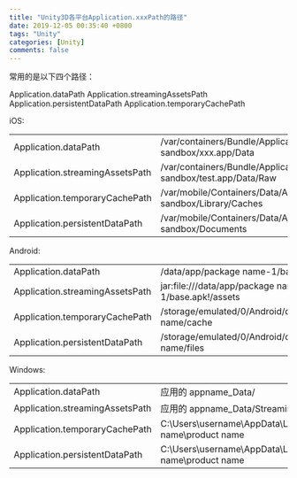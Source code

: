 ```yaml
---
title: "Unity3D各平台Application.xxxPath的路径"
date: 2019-12-05 00:35:40 +0800
tags: "Unity"
categories: [Unity]
comments: false
---
```

常用的是以下四个路径：

Application.dataPath
		Application.streamingAssetsPath
		Application.persistentDataPath
		Application.temporaryCachePath

iOS:

|                                 |                                                              |
| ------------------------------- | ------------------------------------------------------------ |
| Application.dataPath            | /var/containers/Bundle/Application/app sandbox/xxx.app/Data  |
| Application.streamingAssetsPath | /var/containers/Bundle/Application/app sandbox/test.app/Data/Raw |
| Application.temporaryCachePath  | /var/mobile/Containers/Data/Application/app sandbox/Library/Caches |
| Application.persistentDataPath  | /var/mobile/Containers/Data/Application/app sandbox/Documents |

Android:

|                                 |                                                      |
| ------------------------------- | ---------------------------------------------------- |
| Application.dataPath            | /data/app/package name-1/base.apk                    |
| Application.streamingAssetsPath | jar:file:///data/app/package name-1/base.apk!/assets |
| Application.temporaryCachePath  | /storage/emulated/0/Android/data/package name/cache  |
| Application.persistentDataPath  | /storage/emulated/0/Android/data/package name/files  |

Windows:

|                                 |                                                              |
| ------------------------------- | ------------------------------------------------------------ |
| Application.dataPath            | 应用的 appname_Data/                                         |
| Application.streamingAssetsPath | 应用的 appname_Data/StreamingAssets                          |
| Application.temporaryCachePath  | C:\Users\username\AppData\Local\Temp\company name\product name |
| Application.persistentDataPath  | C:\Users\username\AppData\LocalLow\company name\product name |





  